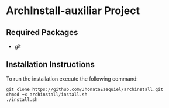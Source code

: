 # ArchInstall-auxiliar Project

## Required Packages
- git

## Installation Instructions
To run the installation execute the following command:
```
git clone https://github.com/JhonataEzequiel/archinstall.git
chmod +x archinstall/install.sh
./install.sh
```
